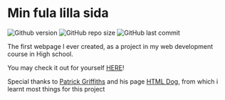 # Min fula lilla sida

![Github version](https://img.shields.io/badge/version-0.1.0-darkblue?style=flat-square)
![GitHub repo size](https://img.shields.io/github/repo-size/erikpersson0884/min-fula-lilla-sida?color=blue&style=flat-square)
![GitHub last commit](https://img.shields.io/github/last-commit/erikpersson0884/min-fula-lilla-sida?color=darkgreen&style=flat-square)

The first webpage I ever created, as a project in my web development course in High school.

You may check it out for yourself <a href="https://erikpersson0884.github.io/min-fula-lilla-sida/goose.html">HERE</a>!

Special thanks to <a href="https://fourfinches.net/">Patrick Griffiths</a> and his page <a href="https://htmldog.com/">HTML Dog</a>, from which i learnt most things for this project


